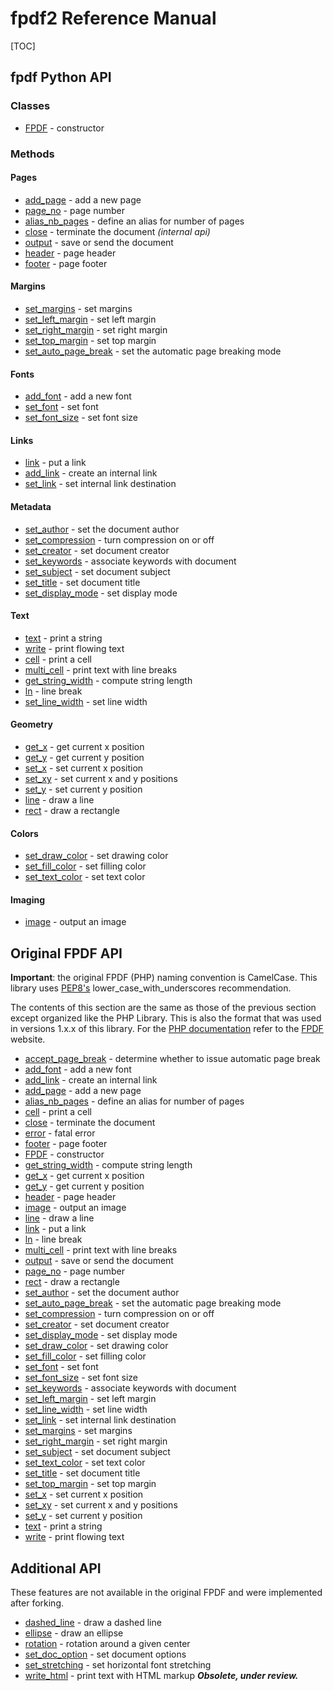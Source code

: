 # fpdf2 Reference Manual #

[TOC]

## fpdf Python API ##

### Classes ###
  * [FPDF](reference/FPDF.md) - constructor

### Methods ###
#### Pages ####
  * [add_page](reference/add_page.md) - add a new page
  * [page_no](reference/page_no.md) - page number
  * [alias_nb_pages](reference/alias_nb_pages.md) - define an alias for number of pages
  * [close](reference/close.md) - terminate the document *(internal api)*
  * [output](reference/output.md) - save or send the document
  * [header](reference/header.md) - page header
  * [footer](reference/footer.md) - page footer

#### Margins ####
  * [set_margins](reference/set_margins.md) - set margins
  * [set_left_margin](reference/set_left_margin.md) - set left margin
  * [set_right_margin](reference/set_right_margin.md) - set right margin
  * [set_top_margin](reference/set_top_margin.md) - set top margin
  * [set_auto_page_break](reference/set_auto_page_break.md) - set the automatic page breaking mode

#### Fonts ####
  * [add_font](reference/add_font.md) - add a new font
  * [set_font](reference/set_font.md) - set font
  * [set_font_size](reference/set_font_size.md) - set font size
  
#### Links ####
  * [link](reference/link.md) - put a link
  * [add_link](reference/add_link.md) - create an internal link
  * [set_link](reference/set_link.md) - set internal link destination
  
#### Metadata ####
  * [set_author](reference/set_author.md) - set the document author
  * [set_compression](reference/set_compression.md) - turn compression on or off
  * [set_creator](reference/set_creator.md) - set document creator
  * [set_keywords](reference/set_keywords.md) - associate keywords with document
  * [set_subject](reference/set_subject.md) - set document subject
  * [set_title](reference/set_title.md) - set document title
  * [set_display_mode](reference/set_display_mode.md) - set display mode

#### Text ####
  * [text](reference/text.md) - print a string
  * [write](reference/write.md) - print flowing text
  * [cell](reference/cell.md) - print a cell
  * [multi_cell](reference/multi_cell.md) - print text with line breaks
  * [get_string_width](reference/get_string_width.md) - compute string length
  * [ln](reference/ln.md) - line break
  * [set_line_width](reference/set_line_width.md) - set line width

#### Geometry ####
  * [get_x](reference/get_x.md) - get current x position
  * [get_y](reference/get_y.md) - get current y position
  * [set_x](reference/set_x.md) - set current x position
  * [set_xy](reference/set_xy.md) - set current x and y positions
  * [set_y](reference/set_y.md) - set current y position
  * [line](reference/line.md) - draw a line
  * [rect](reference/rect.md) - draw a rectangle

#### Colors ####
  * [set_draw_color](reference/set_draw_color.md) - set drawing color
  * [set_fill_color](reference/set_fill_color.md) - set filling color
  * [set_text_color](reference/set_text_color.md) - set text color

#### Imaging ####
  * [image](reference/image.md) - output an image


## Original FPDF API ##

**Important**: the original FPDF (PHP) naming convention is CamelCase. This library uses [PEP8's](http://www.python.org/dev/peps/pep-0008/) lower\_case\_with\_underscores recommendation.

The contents of this section are the same as those of the previous section except organized like the PHP Library. This is also the format that was used in versions 1.x.x of this library. For the [PHP documentation](http://www.fpdf.org/en/doc/index.php) refer to the [FPDF](http://www.fpdf.org/) website.

  * [accept_page_break](reference/accept_page_break.md) - determine whether to issue automatic page break
  * [add_font](reference/add_font.md) - add a new font
  * [add_link](reference/add_link.md) - create an internal link
  * [add_page](reference/add_page.md) - add a new page
  * [alias_nb_pages](reference/alias_nb_pages.md) - define an alias for number of pages
  * [cell](reference/cell.md) - print a cell
  * [close](reference/close.md) - terminate the document
  * [error](reference/error.md) - fatal error
  * [footer](reference/footer.md) - page footer
  * [FPDF](reference/FPDF.md) - constructor
  * [get_string_width](reference/get_string_width.md) - compute string length
  * [get_x](reference/get_x.md) - get current x position
  * [get_y](reference/get_y.md) - get current y position
  * [header](reference/header.md) - page header
  * [image](reference/image.md) - output an image
  * [line](reference/line.md) - draw a line
  * [link](reference/link.md) - put a link
  * [ln](reference/ln.md) - line break
  * [multi_cell](reference/multi_cell.md) - print text with line breaks
  * [output](reference/output.md) - save or send the document
  * [page_no](reference/page_no.md) - page number
  * [rect](reference/rect.md) - draw a rectangle
  * [set_author](reference/set_author.md) - set the document author
  * [set_auto_page_break](reference/set_auto_page_break.md) - set the automatic page breaking mode
  * [set_compression](reference/set_compression.md) - turn compression on or off
  * [set_creator](reference/set_creator.md) - set document creator
  * [set_display_mode](reference/set_display_mode.md) - set display mode
  * [set_draw_color](reference/set_draw_color.md) - set drawing color
  * [set_fill_color](reference/set_fill_color.md) - set filling color
  * [set_font](reference/set_font.md) - set font
  * [set_font_size](reference/set_font_size.md) - set font size
  * [set_keywords](reference/set_keywords.md) - associate keywords with document
  * [set_left_margin](reference/set_left_margin.md) - set left margin
  * [set_line_width](reference/set_line_width.md) - set line width
  * [set_link](reference/set_link.md) - set internal link destination
  * [set_margins](reference/set_margins.md) - set margins
  * [set_right_margin](reference/set_right_margin.md) - set right margin
  * [set_subject](reference/set_subject.md) - set document subject
  * [set_text_color](reference/set_text_color.md) - set text color
  * [set_title](reference/set_title.md) - set document title
  * [set_top_margin](reference/set_top_margin.md) - set top margin
  * [set_x](reference/set_x.md) - set current x position
  * [set_xy](reference/set_xy.md) - set current x and y positions
  * [set_y](reference/set_y.md) - set current y position
  * [text](reference/text.md) - print a string
  * [write](reference/write.md) - print flowing text

## Additional API ##
  
These features are not available in the original FPDF and were implemented after forking.

  * [dashed_line](reference/dashed_line.md) - draw a dashed line
  * [ellipse](reference/ellipse.md) - draw an ellipse
  * [rotation](reference/rotation.md) - rotation around a given center
  * [set_doc_option](reference/set_doc_option.md) - set document options
  * [set_stretching](reference/set_stretching.md) - set horizontal font stretching
  * [write_html](reference/write_html.md) - print text with HTML markup ***Obsolete, under review.***
